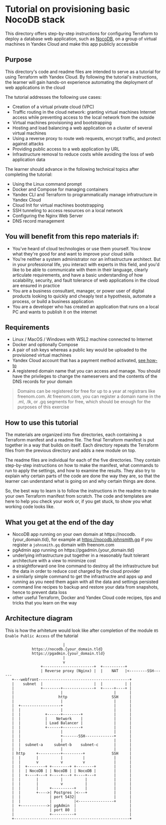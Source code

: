 # Tutorial on provisioning basic NocoDB stack
This directory offers step-by-step instructions for configuring Terraform to deploy a database web application, such as [NocoDB](https://www.nocodb.com/), on a group of virtual machines in Yandex Cloud and make this app publicly accessible

## Purpose
This directory's code and readme files are intended to serve as a tutorial for using Terraform with Yandex Cloud. By following the tutorial's instructions, the learner will gain hands-on experience automating the deployment of web applications in the cloud

The tutorial addresses the following use cases:
- Creation of a virtual private cloud (VPC)
- Traffic routing in the cloud network: granting virtual machines Internet access while preventing access to the local network from the outside
- Virtual machines provisioning and bootstrapping
- Hosting and load balancing a web application on a cluster of several virtual machines
- Using a reverse proxy to route web requests, encrypt traffic, and protect against attacks
- Providing public access to a web application by URL
- Infrastructure removal to reduce costs while avoiding the loss of web application data

The learner should advance in the following technical topics after completing the tutorial:
- Using the Linux command prompt
- Docker and Compose for managing containers
- Yandex CLI and Terraform to programmatically manage infratructure in Yandex Cloud
- Cloud Init for virtual machines bootstrapping
- SSH tunneling to access resources on a local network
- Configuring the Nginx Web Server
- DNS record management 

## You will benefit from this repo materials if:
- You've heard of cloud technologies or use them yourself. You know what they're good for and want to improve your cloud skills
- You're neither a system administrator nor an infrastructure architect. But in your professional life, you interact with experts in this field, and you'd like to be able to communicate with them in their language, clearly articulate requirements, and have a basic understanding of how scalability, security, and fault tolerance of web applications in the cloud are ensured in practice
- You are a business consultant, manager, or power user of digital products looking to quickly and cheaply test a hypothesis, automate a process, or build a business application
- You are a developer who has created an application that runs on a local PC and wants to publish it on the internet

## Requirements
- Linux / MacOS / Windows with WSL2 machine connected to Internet
- Docker and optionally Compose
- A pair of ssh keys whereas a public key would be uploaded to the provisioned virtual machines 
- Yandex Cloud account that has a payment method activated, [see how-to](https://cloud.yandex.com/en-ru/docs/billing/operations/create-new-account)
- A registered domain name that you can access and manage. You should have the privileges to change the nameservers and the contents of the DNS records for your domain
> Domains can be registered for free for up to a year at registrars like freenom.com. At freenom.com, you can register a domain name in the .ml, .tk, or .gq segments for free, which should be enough for the purposes of this exercise

## How to use this tutorial
The materials are organized into five directories, each containing a Terraform manifest and a readme file. The final Terraform manifest is put together in a way that builds on itself. Each directory repeats the Terraform files from the previous directory and adds a new module on top.

The readme files are individual for each of the five directories. They contain step-by-step instructions on how to make the manifest, what commands to run to apply the settings, and how to examine the results. They also try to explain why certain parts of the code are done the way they are, so that the learner can understand what is going on and why certain things are done.

So, the best way to learn is to follow the instructions in the readme to make your own Terraform manifest from scratch. The code and templates are here to help you check your work or, if you get stuck, to show you what working code looks like.  

## What you get at the end of the day
- NocoDB app running on your own domain at https://nocodb.{your_domain.tld}, for example at https://nocodb.johnsmith.gq if you register a `johnsmith.gq` domain with freenom.com
- pgAdmin app running on https://pgadmin.{your_domain.tld}
- underlying infrastructure put together in a reasonably fault tolerant architecture with a view to minimize cost 
- a straightforward one line command to destroy  all the infrastructure but the data in order to reduce cost charged by the cloud provider
- a similarly simple command to get the infrastructre and apps up and running as you need them again with all the data and settings persisted 
- command line recipes to backup and restore your data from snapshots, hence to prevent data loss 
- other useful Terraform, Docker and Yandex Cloud code recipes, tips and tricks that you learn on the way    

## Architecture diagram
This is how the arhiteture would look like after completion of the module `05 Enable Public Access` of the tutorial
```
                          |                                                   
            https://nocodb.{your_domain.tld}
            https://pgadmin.{your_domain.tld}                                                
                          |                                                   
                          v                                                    
                +-----------------------+  +----------+                                      
                | Reverse proxy (Nginx) |  |    NAT   |<--------SSH------                                       
   +---webfront-----------------------------------------+                          
   |    subnet  |                       |  |          | |                     
   |            +--------+--------------+  +-----+----+ |                     
   |                     |                       |      |                     
   |                    http                    SSH     |                     
   |                     |                       |      |
   |  +------------------+                       |      |
   |  |                  |                       |      |
   |  |           +------+--------+              |      |
   |  |           |    Network    |              |      |                                                               
   |  |           | Load Balancer |              |      |
   |  |           +------+--------+              |      |                     
   |  |                  |                       |      |                     
   |  |                  +-------SSH-------------+      |
   |  |                  |                       |      |                     
   |  |  subnet-a     subnet-b    subnet-c       |      |                     
   |  |                  |                       |      |                     
   | http     +----------+---------+            SSH     |                     
   |  |       |          |         |             |      |                     
   |  |       v          v         v             |      |                     
   |  |  +--------+ +--------+ +--------+        |      |                     
   |  |  | NocoDB | | NocoDB | | NocoDB |        |      |                     
   |  |  +----+---+ +----+---+ +----+---+        |      |                     
   |  |       |          |          |            |      |                     
   |  |       |          v          |            |      |                     
   |  |       |     +----------+    |            |      |                     
   |  |       +---->| Postgres |<---+            |      |                     
   |  |             | port 5432|                 |      |   
   |  |             |          |<----------------+      |
   |  +------------>| pgAdmin  |                        |
   |                | port 80  |                        |                     
   |                +----------+                        |                     
   +----------------------------------------------------+ 
```
